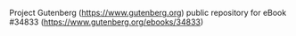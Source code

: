 Project Gutenberg (https://www.gutenberg.org) public repository for eBook #34833 (https://www.gutenberg.org/ebooks/34833)
